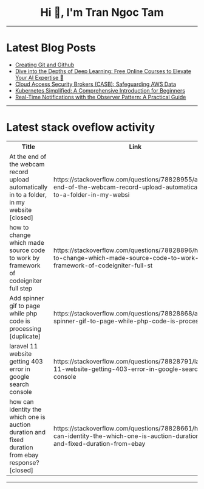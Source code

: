 <h1 align="center">Hi 👋, I'm Tran Ngoc Tam</h1>

---

# Latest Blog Posts 
<!-- BLOG-POST-LIST:START -->
- [Creating Git and Github](https://dev.to/laoluafolami/creating-git-and-github-275a)
- [Dive into the Depths of Deep Learning: Free Online Courses to Elevate Your AI Expertise 🧠](https://dev.to/getvm/dive-into-the-depths-of-deep-learning-free-online-courses-to-elevate-your-ai-expertise-205m)
- [Cloud Access Security Brokers &lpar;CASB&rpar;: Safeguarding AWS Data](https://dev.to/sudoconsultants/cloud-access-security-brokers-casb-safeguarding-aws-data-4hi5)
- [Kubernetes Simplified: A Comprehensive Introduction for Beginners](https://dev.to/emminex/kubernetes-simplified-a-comprehensive-introduction-for-beginners-47jc)
- [Real-Time Notifications with the Observer Pattern: A Practical Guide](https://dev.to/sudharshan06/real-time-notifications-with-the-observer-pattern-a-practical-guide-51gi)
<!-- BLOG-POST-LIST:END -->

---

# Latest stack oveflow activity
<table>
  <tr><th>Title</th><th>Link</th></tr>
  <!-- STACKOVERFLOW:START --><tr><td>At the end of the webcam record upload automatically in to a folder, in my website [closed]</td><td>https://stackoverflow.com/questions/78828955/at-the-end-of-the-webcam-record-upload-automatically-in-to-a-folder-in-my-websi</td></tr><tr><td>how to change which made source code to work by framework of codeigniter full step</td><td>https://stackoverflow.com/questions/78828896/how-to-change-which-made-source-code-to-work-by-framework-of-codeigniter-full-st</td></tr><tr><td>Add spinner gif to page while php code is processing [duplicate]</td><td>https://stackoverflow.com/questions/78828868/add-spinner-gif-to-page-while-php-code-is-processing</td></tr><tr><td>laravel 11 website getting 403 error in google search console</td><td>https://stackoverflow.com/questions/78828791/laravel-11-website-getting-403-error-in-google-search-console</td></tr><tr><td>how can identity the which one is auction duration and fixed duration from ebay response? [closed]</td><td>https://stackoverflow.com/questions/78828661/how-can-identity-the-which-one-is-auction-duration-and-fixed-duration-from-ebay</td></tr><!-- STACKOVERFLOW:END -->
</table>

---


